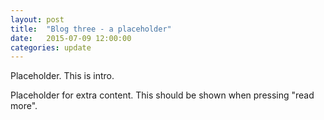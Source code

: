 ```yaml
---
layout: post
title:  "Blog three - a placeholder"
date:   2015-07-09 12:00:00
categories: update
---
```

Placeholder. This is intro.

Placeholder for extra content. This should be shown when pressing "read more".